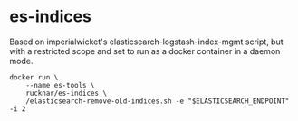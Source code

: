 # es-indices
Based on imperialwicket's elasticsearch-logstash-index-mgmt script,  but with a restricted scope and set to run as a docker container in a daemon mode. 


```
docker run \
    --name es-tools \
    rucknar/es-indices \
    /elasticsearch-remove-old-indices.sh -e "$ELASTICSEARCH_ENDPOINT" -i 2
```
